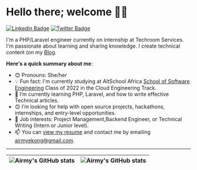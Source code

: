 # Hello there; welcome 👋🏾

  [![Linkedin Badge](https://img.shields.io/badge/-iambolajiayo-blue?style=for-the-badge&logo=Linkedin&logoColor=white&link=https://www.linkedin.com/in/iambolajiayo)](https://www.linkedin.com/in/emem-ekong-254985240/) [![Twitter Badge](https://img.shields.io/badge/-@iambolajiayo-1ca0f1?style=for-the-badge&logo=twitter&logoColor=white&link=https://twitter.com/iambolajiayo)](https://twitter.com/airmyekong)

I'm a PHP/Laravel engineer currently on internship at Techroom Services. I'm passionate about learning and sharing knowledge. I create technical content (on my [Blog](https://airmyekong.hashnode.dev/).

**Here's a quick summary about me**:

- 😊 Pronouns: She/her
- 💡 Fun fact: I'm currently studying at AltSchool Africa [School of Software Engineering](https://altschoolafrica.com/schools/engineering) Class of 2022 in the Cloud Engineering Track. 
- 🌱 I’m currently learning PHP, Laravel, and how to write effective Technical articles.
- 😊 I’m looking for help with open source projects, hackathons, internships, and entry-level opportunities.
- 💼 Job interests: Project Management,Backend Engineer, or Technical Writing (Intern or Junior level).
- 📫 You can [view my resume](https://drive.google.com/file/d/1d5t3-00W4eBOkFqLKjD9aNQEuKdQS4_C/view?usp=sharing) and contact me by emailing airmyekong@gmail.com.

---

| <img align="center" src="https://github-readme-stats.vercel.app/api?username=ememekong001&show_icons=true&include_all_commits=true&hide_border=true" alt="Airmy's GitHub stats" /> | <img align="center" src="https://github-readme-stats.vercel.app/api/top-langs/?username=ememekong001&langs_count=8&layout=compact&hide_border=true" alt="Airmy's GitHub stats" /> |
| ------------- | ------------- |